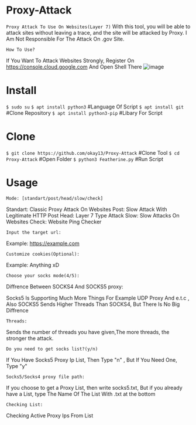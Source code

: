 # Proxy-Attack
```Proxy Attack To Use On Websites(Layer 7)```
With this tool, you will be able to attack sites without leaving a trace, and the site will be attacked by Proxy.
I Am Not Responsible For The Attack On .gov Site.


```How To Use?```

If You Want To Attack Websites Strongly, Register On https://console.cloud.google.com And Open Shell There
![image](https://user-images.githubusercontent.com/95474519/156332297-1f1e8ef9-8cab-437d-a4ae-0909ce40aae5.png)
 
# Install
```$ sudo su```
```$ apt install python3``` #Language Of Script
```$ apt install git``` #Clone Repository
```$ apt install python3-pip``` #Libary For Script

# Clone
```$ git clone https://github.com/okay13/Proxy-Attack``` #Clone Tool
```$ cd Proxy-Attack``` #Open Folder
```$ python3 Featherine.py``` #Run Script

# Usage
```Mode: [standart/post/head/slow/check]```

Standart: Classic Proxy Attack On Websites
Post: Slow Attack With Legitimate HTTP Post
Head: Layer 7 Type Attack
Slow: Slow Attacks On Websites
Check: Website Ping Checker

```Input the target url:```

Example: https://example.com

```Customize cookies(Optional):```

Example: Anything xD

```Choose your socks mode(4/5):```

Diffrence Between SOCKS4 And SOCKS5 proxy:

Socks5 Is Supporting Much More Things For Example UDP Proxy And e.t.c , Also SOCKS5 Sends Higher Threads Than SOCKS4, But There Is No Big Diffrence

```Threads:```

Sends the number of threads you have given,The more threads, the stronger the attack.

```Do you need to get socks list?(y/n)```

If You Have Socks5 Proxy Ip List, Then Type "n" , But If You Need One, Type "y"

```Socks5/Socks4 proxy file path:```

If you choose to get a Proxy List, then write socks5.txt,
But if you already have a List, type The Name Of The List With .txt at the bottom

```Checking List:```

Checking Active Proxy Ips From List






